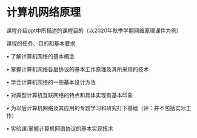 # 计算机网络原理

课程介绍ppt中所描述的课程目的（以2020年秋季学期网络原理课件为例）

 课程的任务、目的和基本要求
 
• 了解计算机网络的基本概念

• 掌握计算机网络各层协议的基本工作原理及其所采用的技术

• 学会计算机网络的一些基本设计方法

• 对典型计算机互联网络的特点和具体实现有基本印象

• 为以后计算机网络及其应用的专题学习和研究打下基础（评：并不包括实际工作）

• 实验课:掌握计算机网络协议的基本实现技术
